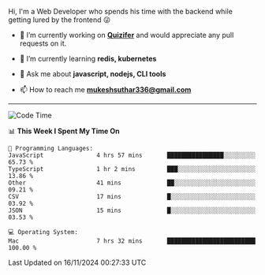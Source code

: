 Hi, I'm a Web Developer who spends his time with the backend while getting lured by the frontend 😜

- 🔭 I’m currently working on **[Quizifer](https://github.com/SutharMukesh/Quizifer/)** and would appreciate any pull requests on it.

- 🌱 I’m currently learning **redis, kubernetes**

- 💬 Ask me about **javascript, nodejs, CLI tools**

- 📫 How to reach me **mukeshsuthar336@gmail.com**

---
<!--START_SECTION:waka-->
![Code Time](http://img.shields.io/badge/Code%20Time-3%2C181%20hrs%203%20mins-blue)

📊 **This Week I Spent My Time On** 

```text
💬 Programming Languages: 
JavaScript               4 hrs 57 mins       ████████████████░░░░░░░░░   65.73 % 
TypeScript               1 hr 2 mins         ███░░░░░░░░░░░░░░░░░░░░░░   13.86 % 
Other                    41 mins             ██░░░░░░░░░░░░░░░░░░░░░░░   09.21 % 
CSV                      17 mins             █░░░░░░░░░░░░░░░░░░░░░░░░   03.92 % 
JSON                     15 mins             █░░░░░░░░░░░░░░░░░░░░░░░░   03.53 % 

💻 Operating System: 
Mac                      7 hrs 32 mins       █████████████████████████   100.00 % 
```


 Last Updated on 16/11/2024 00:27:33 UTC
<!--END_SECTION:waka-->
